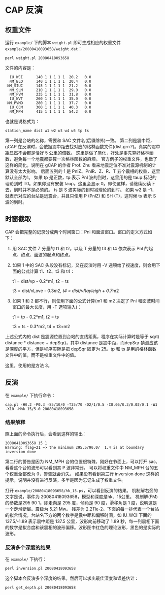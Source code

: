 # CAP 反演

## 权重文件

运行 `example/` 下的脚本 `weight.pl` 即可生成相应的权重文件 `example/20080418093658/weight.dat`：

    perl weight.pl 20080418093658

文件的内容是：

      IU_WCI      140 1 1 1 1 1  20.2   0.0
      NM_BLO      140 1 1 1 1 1  20.4   0.0
     NM_SIUC      145 1 1 1 1 1  21.2   0.0
      NM_SLM      210 1 1 1 1 1  29.0   0.0
      NM_FVM      235 1 1 1 1 1  31.8   0.0
      IU_WVT      260 1 1 1 1 1  35.0   0.0
     NM_PVMO      280 1 1 1 1 1  37.7   0.0
      IU_CCM      300 1 1 1 1 1  40.3   0.0
      NM_MPH      415 1 1 1 1 1  54.2   0.0

也就是说格式为：

    station_name dist w1 w2 w3 w4 w5 tp ts

第一列是台站的名称，需要和 SAC 文件名(后缀除外)一致。
第二列是震中距，gCAP 在反演时，会依据震中距去找对应的格林函数文件(dist.grn.?)。真实的震中距显然不会都是恰好 5 公里的倍数。
这里是做了简化，好处是事先算好格林函数，避免每一个地震都要算一次格林函数的麻烦。
官方例子的权重文件，也做了这样的简化，说明在 gCAP 的作者 Prof. Zhu 看来地震定位不准对震源机制的计算没有太大影响。
后面五列的 1 是 PnlZ、PnlR、Z、R、T 五个震相的权重，这里默认全部为1。
如果 tp 是正数，tp 表示 Pnl 波的到时，这里用的是 taup 标记的理论到时 T0。如果你没有安装 taup，这里会显示 0。即使这样，请继续阅读下去，到时并不是必须的。
ts 是 S 波实际的到时减理论的到时。
如果 w2 是 -1，就表示对应的台站是远震台，并且只使用 P (PnlZ) 和 SH (T)，这时候 ts 表示 S 波的到时。

## 时窗截取

CAP 会把完整的记录分成两个时间窗口：Pnl 和面波窗口。窗口的定义方式如下：

1. 用 SAC 文件 Z 分量的 t1 和 t2，以及 T 分量的 t3 和 t4 依次表示 Pnl 的起点、终点、面波的起点和终点。
2. 如果 1 中的 SAC 头段没有标记，又在反演时用 -V 选项给了视速度，则会用下面的公式计算 t1、t2、t3 和 t4：

    t1 = dist/vp - 0.2*m1, t2 = ts

    t3 = dist/vLove - 0.3*m2, t4 = dist/vRayleigh + 0.7*m2

3. 如果 1 和 2 都不行，则使用下面的公式计算(m1 和 m2 决定了 Pnl 和面波时间窗口的最大长度，用 -T 选项输入)：

    t1 = tp - 0.2*m1,  t2 = ts

    t3 = ts - 0.3*m2,  t4 = t3+m2

上述公式内的 dist 是震源位置到台站的直线距离，程序在实际计算时是等于 sqrt( distance * distance + depSqr)，其中 distance 是震中距，而depSqr 猜测应该是深度的平方，但是程序实际是把 depSqr 固定为 25。tp 和 ts 是用的格林函数文件中的值，而不是权重文件中的值。

这里，使用的是方法 3。

## 反演

在 `example/` 下执行命令：

    cap.pl -H0.2 -P0.3 -S5/10/0 -T35/70 -D2/1/0.5 -C0.05/0.3/0.02/0.1 -W1 -X10 -Mhk_15/5.0 20080418093658

### 结果解释

照上面的命令执行后，会看到这样的输出：

    20080418093658 15 1
    Warning: flag=21 => the minimum 295.5/90.0/  1.4 is at boundary
    inversion done

第二行的警告是因为 NM_MPH 台的位置很特殊，刚好在节面上，可以打开 sac，看看这个台的波形可以看到其 P 波非常弱。
可以将权重文件中 NM_MPH 台的五个权重全部改为 0，警告就会消失。
如果没有看到第三行 inversion done 这样的提示，说明并没有进行反演，多半是因为忘记生成了权重文件。

打开 `example/20080418093658/hk_15.ps`，可以看到反演的结果。
机制解右旁的文字是说，事件为 20080418093658，模型和深度是hk、15公里。
机制解(FM)的参数是295 90 1，即走向是 295 度，倾角是 90 度，滑移角是 1 度，说明这是一个走滑断层。震级为 5.21 Mw。
残差为 2.211e-2。下面的每一排代表一个台站的拟合情况，台站名下方的两个数字是震中距和偏移时间，如 IU_WCI 下面的 137.5/-1.89 表示震中距是 137.5 公里，波形向前移动了 1.89 秒，每一列震相下面的数字是拟合度和该震相的波形偏移。波形图中红色的理论波形，黑色的是实际的波形。

### 反演多个深度的结果

在 `example/` 下执行：

    perl inversion.pl 20080418093658

这个脚本会反演多个深度的结果。然后可以求出最佳深度和误差估计：

    perl get_depth.pl 20080418093658
